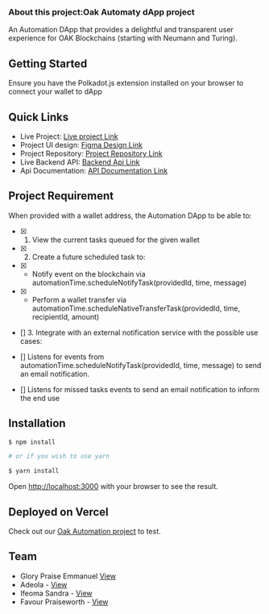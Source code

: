 ### About this project:Oak Automaty dApp project

An Automation DApp that provides a delightful and transparent user experience for OAK Blockchains
(starting with Neumann and Turing).


## Getting Started

Ensure you have the Polkadot.js extension installed on your browser to connect your wallet to dApp


## Quick Links

- Live Project: [Live project Link](https://oak-d-app-automaty-project.vercel.app/) 
- Project UI design: [Figma Design Link](https://www.figma.com/file/PODz105JF88aLPfabZ6PzQ/OAK-DApp)
- Project Repository: [Project Repository Link](https://github.com/emmaglorypraise/Oak-Next-Project)
- Live Backend API: [Backend Api Link](https://oak-dapp-backend.herokuapp.com/)
- Api Documentation: [API Documentation Link](https://documenter.getpostman.com/view/8629267/UzJESzEg)

## Project Requirement

When provided with a wallet address, the Automation DApp to be able to:

- [x] 1. View the current tasks queued for the given wallet

- [x] 2. Create a future scheduled task to:

- [x] - Notify event on the blockchain via automationTime.scheduleNotifyTask(providedId, time, message)

- [x] - Perform a wallet transfer via automationTime.scheduleNativeTransferTask(providedId, time, recipientId, amount)

- [] 3. Integrate with an external notification service with the possible use cases:

- []  Listens for events from automationTime.scheduleNotifyTask(providedId, time, message) to send an email notification.

- []  Listens for missed tasks events to send an email notification to inform the end use


## Installation

```bash
$ npm install

# or if you wish to use yarn

$ yarn install

```
Open [http://localhost:3000](http://localhost:3000) with your browser to see the result.


## Deployed on Vercel

Check out our [Oak Automation project](https://oak-d-app-automaty-project.vercel.app/) to test.

## Team
- Glory Praise Emmanuel [View](https://github.com/emmaglorypraise/)
- Adeola - [View](https://github.com/kojusola)
- Ifeoma Sandra - [View](https://github.com/iphyokafor)
- Favour Praiseworth - [View](https://github.com/LimiCodes)
